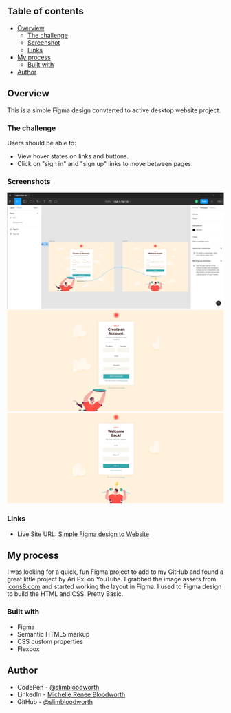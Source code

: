 
## Table of contents

- [Overview](#overview)
  - [The challenge](#the-challenge)
  - [Screenshot](#screenshot)
  - [Links](#links)
- [My process](#my-process)
  - [Built with](#built-with)  
- [Author](#author)

## Overview

This is a simple Figma design convterted to active desktop website project.

### The challenge

Users should be able to:

- View hover states on links and buttons.
- Click on "sign in" and "sign up" links to move between pages.

### Screenshots

![Figma Layout](./assets/images/figma-screen-shot.png)
![sign-up-screen](./assets/images/sign-up-screen.png)
![sign-in-screen](./assets/images/sign-in-screen.png)

### Links

- Live Site URL: [Simple Figma design to Website](https://slimbloodworth.github.io/simple-figma-to-HTML-project/)

## My process

I was looking for a quick, fun Figma project to add to my GitHub and found a great little project by Ari Pxl on YouTube.
I grabbed the image assets from [icons8.com](https://icons8.com/illustrations/style--sammy) and started working the layout in Figma. I used to Figma design to build the HTML and CSS. Pretty Basic.  

### Built with

- Figma 
- Semantic HTML5 markup
- CSS custom properties
- Flexbox


## Author

- CodePen - [@slimbloodworth](https://codepen.io/slimbloodworth)
- LinkedIn - [Michelle Renee Bloodworth](https://www.linkedin.com/in/michelle-renee-99b455187/)
- GitHub - [@slimbloodworth](https://github.com/SlimBloodworth)


